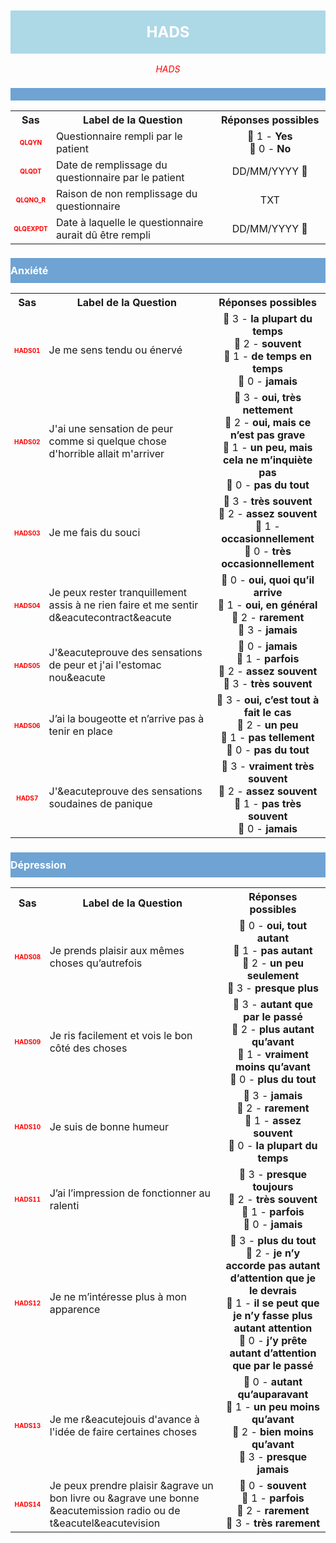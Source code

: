 <H1 style='background-color: #add8e6; color: white; width: 100%; text-align: center; padding: 20px 0; font-size: 24px; font-weight: bold;'>HADS</H1>
<div style='color: red; text-align: center; font-style: italic;'>HADS</div>

<h2 style='background-color: #6fa3d3; color: white; width: 100%; text-align: left; padding: 10px 0; font-size: 16px; font-weight: bold;'>
          </h2>
<table style='width:100%;'>
<tr>
<th style='width:50px; text-align:center;'><strong>Sas</strong></th>
<th style='width:600px; text-align:center;'><strong>Label de la Question</strong></th>
<th style='width:300px; text-align:center;'><strong>Réponses possibles</strong></th>
</tr>
<tr>
 <tr> 
<td style='width:50px; text-align:center; color:red; font-size: 10px;'> <b> QLQYN </b></td> 
  <td style='width:600px; text-align:left;'> Questionnaire rempli par le patient   </td>
 <td style='width:300px; text-align:center;'>   🔘 1 - <b>Yes</b> <br> 🔘 0 - <b>No</b> <br> </td> 
 </tr>
 <tr> 
<td style='width:50px; text-align:center; color:red; font-size: 10px;'> <b> QLQDT </b></td> 
  <td style='width:600px; text-align:left;'> Date de remplissage du questionnaire par le patient   </td>
 <td style='width:300px; text-align:center;'>   DD/MM/YYYY 📅 </td> 
 </tr>
 <tr> 
<td style='width:50px; text-align:center; color:red; font-size: 10px;'> <b> QLQNO_R </b></td> 
  <td style='width:600px; text-align:left;'> Raison de non remplissage du questionnaire   </td>
 <td style='width:300px; text-align:center;'>  TXT </td> 
 </tr>
 <tr> 
<td style='width:50px; text-align:center; color:red; font-size: 10px;'> <b> QLQEXPDT </b></td> 
  <td style='width:600px; text-align:left;'> Date à laquelle le questionnaire aurait dû être rempli   </td>
 <td style='width:300px; text-align:center;'>   DD/MM/YYYY 📅 </td> 
 </tr>
</table>
<h2 style='background-color: #6fa3d3; color: white; width: 100%; text-align: left; padding: 10px 0; font-size: 16px; font-weight: bold;'>Anxiété</h2>
<table style='width:100%;'>
<tr>
<th style='width:50px; text-align:center;'><strong>Sas</strong></th>
<th style='width:600px; text-align:center;'><strong>Label de la Question</strong></th>
<th style='width:300px; text-align:center;'><strong>Réponses possibles</strong></th>
</tr>
<tr>
 <tr> 
<td style='width:50px; text-align:center; color:red; font-size: 10px;'> <b> HADS01 </b></td> 
  <td style='width:600px; text-align:left;'> Je me sens tendu ou énervé   </td>
 <td style='width:300px; text-align:center;'>   🔘 3 - <b>la plupart du temps</b> <br> 🔘 2 - <b>souvent</b> <br> 🔘 1 - <b>de temps en temps</b> <br> 🔘 0 - <b>jamais</b> <br> </td> 
 </tr>
 <tr> 
<td style='width:50px; text-align:center; color:red; font-size: 10px;'> <b> HADS02 </b></td> 
  <td style='width:600px; text-align:left;'> J'ai une sensation de peur comme si quelque chose d&apos;horrible allait m&apos;arriver   </td>
 <td style='width:300px; text-align:center;'>   🔘 3 - <b>oui, très nettement</b> <br> 🔘 2 - <b>oui, mais ce n’est pas grave</b> <br> 🔘 1 - <b>un peu, mais cela ne m’inquiète pas</b> <br> 🔘 0 - <b>pas du tout</b> <br> </td> 
 </tr>
 <tr> 
<td style='width:50px; text-align:center; color:red; font-size: 10px;'> <b> HADS03 </b></td> 
  <td style='width:600px; text-align:left;'> Je me fais du souci   </td>
 <td style='width:300px; text-align:center;'>   🔘 3 - <b>très souvent</b> <br> 🔘 2 - <b>assez souvent</b> <br> 🔘 1 - <b>occasionnellement</b> <br> 🔘 0 - <b>très occasionnellement</b> <br> </td> 
 </tr>
 <tr> 
<td style='width:50px; text-align:center; color:red; font-size: 10px;'> <b> HADS04 </b></td> 
  <td style='width:600px; text-align:left;'> Je peux rester tranquillement assis à ne rien faire et me sentir d&amp;eacutecontract&amp;eacute   </td>
 <td style='width:300px; text-align:center;'>   🔘 0 - <b>oui, quoi qu’il arrive</b> <br> 🔘 1 - <b>oui, en général</b> <br> 🔘 2 - <b>rarement</b> <br> 🔘 3 - <b>jamais</b> <br> </td> 
 </tr>
 <tr> 
<td style='width:50px; text-align:center; color:red; font-size: 10px;'> <b> HADS05 </b></td> 
  <td style='width:600px; text-align:left;'> J'&amp;eacuteprouve des sensations de peur et j'ai l'estomac nou&amp;eacute   </td>
 <td style='width:300px; text-align:center;'>   🔘 0 - <b>jamais</b> <br> 🔘 1 - <b>parfois</b> <br> 🔘 2 - <b>assez souvent</b> <br> 🔘 3 - <b>très souvent</b> <br> </td> 
 </tr>
 <tr> 
<td style='width:50px; text-align:center; color:red; font-size: 10px;'> <b> HADS06 </b></td> 
  <td style='width:600px; text-align:left;'> J’ai la bougeotte et n’arrive pas à tenir en place   </td>
 <td style='width:300px; text-align:center;'>   🔘 3 - <b>oui, c’est tout à fait le cas</b> <br> 🔘 2 - <b>un peu</b> <br> 🔘 1 - <b>pas tellement</b> <br> 🔘 0 - <b>pas du tout</b> <br> </td> 
 </tr>
 <tr> 
<td style='width:50px; text-align:center; color:red; font-size: 10px;'> <b> HADS7 </b></td> 
  <td style='width:600px; text-align:left;'> J'&amp;eacuteprouve des sensations soudaines de panique   </td>
 <td style='width:300px; text-align:center;'>   🔘 3 - <b>vraiment très souvent</b> <br> 🔘 2 - <b>assez souvent</b> <br> 🔘 1 - <b>pas très souvent</b> <br> 🔘 0 - <b>jamais</b> <br> </td> 
 </tr>
</table>
<h2 style='background-color: #6fa3d3; color: white; width: 100%; text-align: left; padding: 10px 0; font-size: 16px; font-weight: bold;'>Dépression</h2>
<table style='width:100%;'>
<tr>
<th style='width:50px; text-align:center;'><strong>Sas</strong></th>
<th style='width:600px; text-align:center;'><strong>Label de la Question</strong></th>
<th style='width:300px; text-align:center;'><strong>Réponses possibles</strong></th>
</tr>
<tr>
 <tr> 
<td style='width:50px; text-align:center; color:red; font-size: 10px;'> <b> HADS08 </b></td> 
  <td style='width:600px; text-align:left;'> Je prends plaisir aux mêmes choses qu’autrefois   </td>
 <td style='width:300px; text-align:center;'>   🔘 0 - <b>oui, tout autant</b> <br> 🔘 1 - <b>pas autant</b> <br> 🔘 2 - <b>un peu seulement</b> <br> 🔘 3 - <b>presque plus</b> <br> </td> 
 </tr>
 <tr> 
<td style='width:50px; text-align:center; color:red; font-size: 10px;'> <b> HADS09 </b></td> 
  <td style='width:600px; text-align:left;'> Je ris facilement et vois le bon côté des choses   </td>
 <td style='width:300px; text-align:center;'>   🔘 3 - <b>autant que par le passé</b> <br> 🔘 2 - <b>plus autant qu’avant</b> <br> 🔘 1 - <b>vraiment moins qu’avant</b> <br> 🔘 0 - <b>plus du tout</b> <br> </td> 
 </tr>
 <tr> 
<td style='width:50px; text-align:center; color:red; font-size: 10px;'> <b> HADS10 </b></td> 
  <td style='width:600px; text-align:left;'> Je suis de bonne humeur   </td>
 <td style='width:300px; text-align:center;'>   🔘 3 - <b>jamais</b> <br> 🔘 2 - <b>rarement</b> <br> 🔘 1 - <b>assez souvent</b> <br> 🔘 0 - <b>la plupart du temps</b> <br> </td> 
 </tr>
 <tr> 
<td style='width:50px; text-align:center; color:red; font-size: 10px;'> <b> HADS11 </b></td> 
  <td style='width:600px; text-align:left;'> J’ai l’impression de fonctionner au ralenti   </td>
 <td style='width:300px; text-align:center;'>   🔘 3 - <b>presque toujours</b> <br> 🔘 2 - <b>très souvent</b> <br> 🔘 1 - <b>parfois</b> <br> 🔘 0 - <b>jamais</b> <br> </td> 
 </tr>
 <tr> 
<td style='width:50px; text-align:center; color:red; font-size: 10px;'> <b> HADS12 </b></td> 
  <td style='width:600px; text-align:left;'> Je ne m’intéresse plus à mon apparence   </td>
 <td style='width:300px; text-align:center;'>   🔘 3 - <b>plus du tout</b> <br> 🔘 2 - <b>je n’y accorde pas autant d’attention que je le devrais</b> <br> 🔘 1 - <b>il se peut que je n’y fasse plus autant attention</b> <br> 🔘 0 - <b>j’y prête autant d’attention que par le passé</b> <br> </td> 
 </tr>
 <tr> 
<td style='width:50px; text-align:center; color:red; font-size: 10px;'> <b> HADS13 </b></td> 
  <td style='width:600px; text-align:left;'> Je me r&amp;eacutejouis d'avance à l'idée de faire certaines choses   </td>
 <td style='width:300px; text-align:center;'>   🔘 0 - <b>autant qu’auparavant</b> <br> 🔘 1 - <b>un peu moins qu’avant</b> <br> 🔘 2 - <b>bien moins qu’avant</b> <br> 🔘 3 - <b>presque jamais</b> <br> </td> 
 </tr>
 <tr> 
<td style='width:50px; text-align:center; color:red; font-size: 10px;'> <b> HADS14 </b></td> 
  <td style='width:600px; text-align:left;'> Je peux prendre plaisir &amp;agrave un bon livre ou &amp;agrave une bonne &amp;eacutemission radio ou de t&amp;eacutel&amp;eacutevision   </td>
 <td style='width:300px; text-align:center;'>   🔘 0 - <b>souvent</b> <br> 🔘 1 - <b>parfois</b> <br> 🔘 2 - <b>rarement</b> <br> 🔘 3 - <b>très rarement</b> <br> </td> 
 </tr>
</table>
